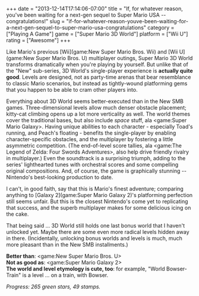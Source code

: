 +++
date = "2013-12-14T17:14:06-07:00"
title = "If, for whatever reason, you've been waiting for a next-gen sequel to Super Mario USA -- congratulations!"
slug = "if-for-whatever-reason-youve-been-waiting-for-a-next-gen-sequel-to-super-mario-usa-congratulations"
category = ["Playing A Game"]
game = ["Super Mario 3D World"]
platform = ["Wii U"]
rating = ["Awesome"]
+++

Like Mario's previous [Wii](game:New Super Mario Bros. Wii) and [Wii U](game:New Super Mario Bros. U) multiplayer outings, Super Mario 3D World transforms dramatically when you're playing by yourself.  But unlike that of the "New" sub-series, 3D World's single-player experience is <b>actually quite good</b>.  Levels are designed, not as party-time arenas that bear resemblance to classic Mario scenarios, but instead as tightly-wound platforming gems that you happen to be able to cram other players into.

Everything about 3D World seems better-executed than in the New SMB games.  Three-dimensional levels allow much denser obstacle placement; kitty-cat climbing opens up a lot more verticality as well.  The world themes cover the traditional bases, but also include <i>space</i> stuff, ala <game:Super Mario Galaxy>.  Having unique abilities to each character - especially Toad's running, and Peach's floating - benefits the single-player by enabling character-specific obstacles, and the multiplayer by fostering a little asymmetric competition.  (The end-of-level score tallies, ala <game:The Legend of Zelda: Four Swords Adventures>, also help drive friendly rivalry in multiplayer.)  Even the soundtrack is a surprising triumph, adding to the series' lighthearted tunes with orchestral scores and some compelling original compositions.  And, of course, the game is graphically stunning -- Nintendo's best-looking production to date.

I can't, in good faith, say that this is Mario's finest adventure; comparing anything to [Galaxy 2](game:Super Mario Galaxy 2)'s platforming perfection still seems unfair.  But this is the closest Nintendo's come yet to replicating that success, and the superb multiplayer makes for some delicious icing on the cake.

That being said ... 3D World still holds one last bonus world that I haven't unlocked yet.  Maybe there are some even more radical levels hidden away in there.  (Incidentally, unlocking bonus worlds and levels is much, much more pleasant than in the New SMB installments.)

<b>Better than</b>: <game:New Super Mario Bros. U>  
<b>Not as good as</b>: <game:Super Mario Galaxy 2>  
<b>The world and level etymology is cute, too</b>: for example, "World Bowser-Train" is a level ... on a train, with Bowser.

<i>Progress: 265 green stars, 49 stamps.</i>
